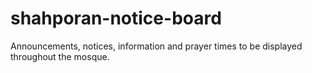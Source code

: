 # shahporan-notice-board
Announcements, notices, information and prayer times to be displayed throughout the mosque.
